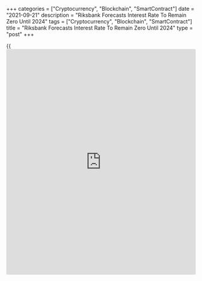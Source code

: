 +++
categories = ["Cryptocurrency", "Blockchain", "SmartContract"]
date = "2021-09-21"
description = "Riksbank Forecasts Interest Rate To Remain Zero Until 2024"
tags = ["Cryptocurrency", "Blockchain", "SmartContract"]
title = "Riksbank Forecasts Interest Rate To Remain Zero Until 2024"
type = "post"
+++

{{<iframe id="large-banner" src="https://www.bounty.group/#slide=4.0" width="100%" height="600" scrolling="no" style="border: 0px solid rgb(216, 221, 230); border-radius: 3px;">}}

Sweden's central bank forecast the interest rate to remain at zero
percent until the third quarter of 2024.

At the monetary [policy](https://www.fintechee.com/policy/) meeting, the Executive Board of Riksbank decided
to hold the repo rate at zero percent and it is expected to remain at
zero for the entire forecast period.

The board will also continue to purchase securities during the fourth
quarter, in line with the earlier decisions.

The board also decided to close the lending facilities that were
launched during the pandemic and to restore at the turn of the year the
requirements for the collateral the banks have to provide when borrowing
from the Riksbank.

In the near term, the Riksbank's inflation forecast has been revised up,
primarily because electricity prices have risen unexpectedly sharply.

The inflation forecast for 2022 was lifted to 2.1 percent from 1.7
percent and that for 2023 was retained at 1.8 percent.

The [economy][1] is forecast to grow 3.6 percent next year instead of
3.7 percent estimated previously. Meanwhile, the outlook for 2023 was
lifted to 2 percent from 1.9 percent.

For comments and feedback [contact](https://www.playgroundfx.com/contact/): editorial@rtt[news](https://www.letsplayfx.com/blog/forex-news-website/).com

[Economic News][1]

 **What parts of the world are seeing the best (and worst) economic
performances lately? Click[here][2] to check out our [Econ Scorecard][2]
and find out! See up-to-the-moment [ranking](https://www.playgroundfx.com/blog/crypto-exchange-ranking/)s for the best and worst
performers in [GDP][3], [unemployment rate][4], [inflation][2] and much
more.**

   1. www.rtt[news](https://www.letsplayfx.com/blog/forex-news-website/).com/Content/EconomicNews.aspx
   2. www.rtt[news](https://www.letsplayfx.com/blog/forex-news-website/).com/economic-scorecard/world-rank/CPI/highest-performance.aspx
   3. www.rtt[news](https://www.letsplayfx.com/blog/forex-news-website/).com/economic-scorecard/world-rank/GDP/highest-performance.aspx
   4. www.rtt[news](https://www.letsplayfx.com/blog/forex-news-website/).com/economic-scorecard/world-rank/unemployment-rate/lowest-performance.aspx